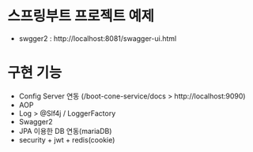 # 스프링부트 프로젝트 예제 
* swgger2 : http://localhost:8081/swagger-ui.html

# 구현 기능
* Config Server 연동 (/boot-cone-service/docs  > http://localhost:9090)
* AOP
* Log > @Slf4j / LoggerFactory 
* Swagger2
* JPA 이용한 DB 연동(mariaDB)
* security + jwt + redis(cookie)